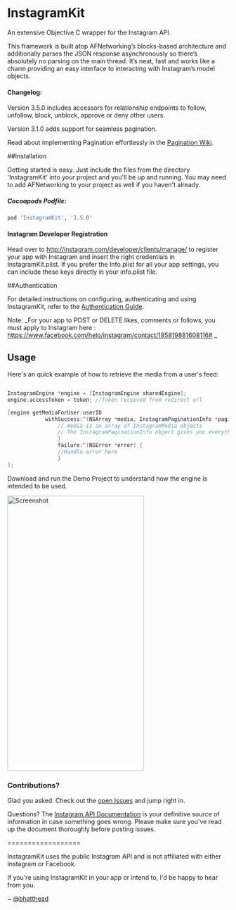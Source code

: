 InstagramKit
==================

An extensive Objective C wrapper for the Instagram API.

This framework is built atop AFNetworking’s blocks-based architecture and additionally parses the JSON response asynchronously so there’s absolutely no parsing on the main thread.
It’s neat, fast and works like a charm providing an easy interface to interacting with Instagram’s model objects.



#### Changelog:
Version 3.5.0 includes accessors for relationship endpoints to follow, unfollow, block, unblock, approve or deny other users.

Version 3.1.0 adds support for seamless pagination.

Read about implementing Pagination effortlessly in the [Pagination Wiki](https://github.com/shyambhat/InstagramKit/wiki/Pagination).


##Installation

Getting started is easy. Just include the files from the directory 'InstagramKit' into your project and you'll be up and running. You may need to add AFNetworking to your project as well if you haven't already.

##### Cocoapods Podfile:
```ruby
pod 'InstagramKit', '3.5.0'
```
#### Instagram Developer Registration
Head over to http://instagram.com/developer/clients/manage/ to register your app with Instagram and insert the right credentials in InstagramKit.plist.
If you prefer the Info.plist for all your app settings, you can include these keys directly in your info.plist file.

##Authentication

For detailed instructions on configuring, authenticating and using InstagramKit, refer to the [Authentication Guide](https://github.com/shyambhat/InstagramKit/wiki/Authentication-and-Usage).

Note: _For your app to POST or DELETE likes, comments or follows, you must apply to Instagram here : https://www.facebook.com/help/instagram/contact/185819881608116# _


## Usage

Here's an quick example of how to retrieve the media from a user's feed:

```Objective-C

InstagramEngine *engine = [InstagramEngine sharedEngine];
engine.accessToken = token; //Token received from redirect url

[engine getMediaForUser:userID 
            withSuccess:^(NSArray *media, InstagramPaginationInfo *paginationInfo) {
                // media is an array of InstagramMedia objects 
                // The InstagramPaginationInfo object gives you everything you need to make the next paginated call.
                } 
                failure:^(NSError *error) {
                //Handle error here
                }
];
```

Download and run the Demo Project to understand how the engine is intended to be used.

<img src='https://raw.githubusercontent.com/shyambhat/InstagramKit/master/InstagramKitDemo/Instagramkit_demo.png' alt='Screenshot' width=310.5 height=625.5 />



### Contributions?

Glad you asked. Check out the [open Issues](https://github.com/shyambhat/InstagramKit/issues?state=open) and jump right in.


Questions?
The [Instagram API Documentation](http://instagram.com/developer/endpoints/) is your definitive source of information in case something goes wrong. Please make sure you've read up the document thoroughly before posting issues.

==================


InstagramKit uses the public Instagram API and is not affiliated with either Instagram or Facebook.

If you're using InstagramKit in your app or intend to, I'd be happy to hear from you.

~ [@bhatthead](https://twitter.com/bhatthead)
